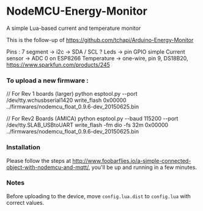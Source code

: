 # NodeMCU-Energy-Monitor
A simple Lua-based current and temperature monitor

This is the follow-up of https://github.com/tchapi/Arduino-Energy-Monitor

Pins :
7 segment -> i2c -> SDA / SCL ?
Leds -> pin GPIO simple
Current sensor -> ADC 0 on ESP8266
Temperature -> one-wire, pin 9, DS18B20, https://www.sparkfun.com/products/245

### To upload a new firmware :

// For Rev 1 boards (larger)
python esptool.py --port /dev/tty.wchusbserial1420 write_flash 0x00000 ../firmwares/nodemcu_float_0.9.6-dev_20150625.bin

// For Rev2 Boards (AMICA)
python esptool.py --baud 115200 --port /dev/tty.SLAB_USBtoUART write_flash -fm dio -fs 32m 0x00000 ../firmwares/nodemcu_float_0.9.6-dev_20150625.bin


### Installation

Please follow the steps at http://www.foobarflies.io/a-simple-connected-object-with-nodemcu-and-mqtt/, you'll be up and running in a few minutes.

### Notes

Before uploading to the device, move `config.lua.dist` to `config.lua` with correct values.

